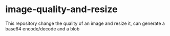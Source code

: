 # image-quality-and-resize
This repository change the quality of an image and resize it, can generate a base64 encode/decode and a blob
